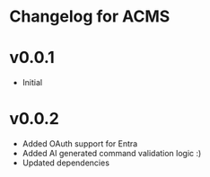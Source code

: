 # Changelog for ACMS

# v0.0.1
- Initial

# v0.0.2
- Added OAuth support for Entra
- Added AI generated command validation logic :)
- Updated dependencies
